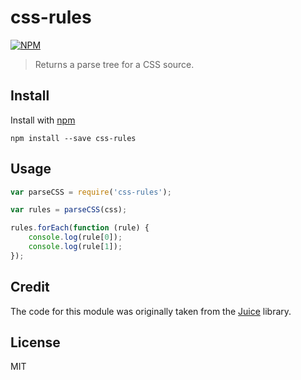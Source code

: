# css-rules

[![NPM](https://nodei.co/npm/css-rules.png?downloads=true)](https://nodei.co/npm/css-rules/)

> Returns a parse tree for a CSS source.

## Install

Install with [npm](https://npmjs.org/package/css-rules)

```
npm install --save css-rules
```

## Usage

```js
var parseCSS = require('css-rules');

var rules = parseCSS(css);

rules.forEach(function (rule) {
    console.log(rule[0]);
    console.log(rule[1]);
});
```

## Credit

The code for this module was originally taken from the [Juice](https://github.com/Automattic/juice) library.

## License

MIT
